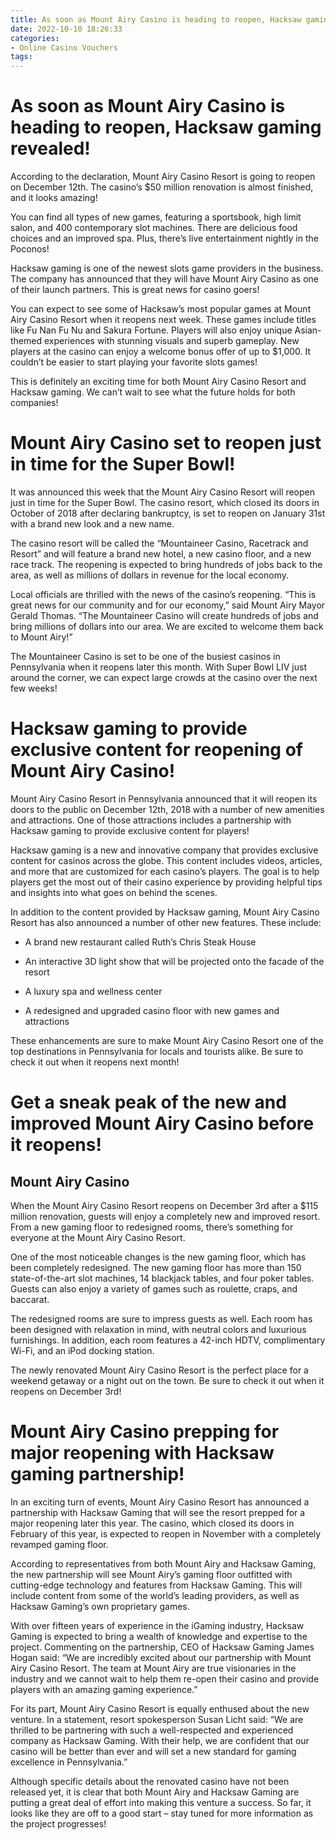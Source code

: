 ```yaml
---
title: As soon as Mount Airy Casino is heading to reopen, Hacksaw gaming revealed!
date: 2022-10-10 18:26:33
categories:
- Online Casino Vouchers
tags:
---
```



#  As soon as Mount Airy Casino is heading to reopen, Hacksaw gaming revealed!

According to the declaration, Mount Airy Casino Resort is going to reopen on December 12th. The casino’s $50 million renovation is almost finished, and it looks amazing!

You can find all types of new games, featuring a sportsbook, high limit salon, and 400 contemporary slot machines. There are delicious food choices and an improved spa. Plus, there’s live entertainment nightly in the Poconos!

Hacksaw gaming is one of the newest slots game providers in the business. The company has announced that they will have Mount Airy Casino as one of their launch partners. This is great news for casino goers!

You can expect to see some of Hacksaw’s most popular games at Mount Airy Casino Resort when it reopens next week. These games include titles like Fu Nan Fu Nu and Sakura Fortune. Players will also enjoy unique Asian-themed experiences with stunning visuals and superb gameplay. New players at the casino can enjoy a welcome bonus offer of up to $1,000. It couldn’t be easier to start playing your favorite slots games!

This is definitely an exciting time for both Mount Airy Casino Resort and Hacksaw gaming. We can’t wait to see what the future holds for both companies!

#  Mount Airy Casino set to reopen just in time for the Super Bowl!

It was announced this week that the Mount Airy Casino Resort will reopen just in time for the Super Bowl. The casino resort, which closed its doors in October of 2018 after declaring bankruptcy, is set to reopen on January 31st with a brand new look and a new name.

The casino resort will be called the “Mountaineer Casino, Racetrack and Resort” and will feature a brand new hotel, a new casino floor, and a new race track. The reopening is expected to bring hundreds of jobs back to the area, as well as millions of dollars in revenue for the local economy.

Local officials are thrilled with the news of the casino’s reopening. “This is great news for our community and for our economy,” said Mount Airy Mayor Gerald Thomas. “The Mountaineer Casino will create hundreds of jobs and bring millions of dollars into our area. We are excited to welcome them back to Mount Airy!”

The Mountaineer Casino is set to be one of the busiest casinos in Pennsylvania when it reopens later this month. With Super Bowl LIV just around the corner, we can expect large crowds at the casino over the next few weeks!

#  Hacksaw gaming to provide exclusive content for reopening of Mount Airy Casino!

Mount Airy Casino Resort in Pennsylvania announced that it will reopen its doors to the public on December 12th, 2018 with a number of new amenities and attractions. One of those attractions includes a partnership with Hacksaw gaming to provide exclusive content for players!

Hacksaw gaming is a new and innovative company that provides exclusive content for casinos across the globe. This content includes videos, articles, and more that are customized for each casino’s players. The goal is to help players get the most out of their casino experience by providing helpful tips and insights into what goes on behind the scenes.

In addition to the content provided by Hacksaw gaming, Mount Airy Casino Resort has also announced a number of other new features. These include:

- A brand new restaurant called Ruth’s Chris Steak House

- An interactive 3D light show that will be projected onto the facade of the resort

- A luxury spa and wellness center

- A redesigned and upgraded casino floor with new games and attractions

These enhancements are sure to make Mount Airy Casino Resort one of the top destinations in Pennsylvania for locals and tourists alike. Be sure to check it out when it reopens next month!

#  Get a sneak peak of the new and improved Mount Airy Casino before it reopens!

## Mount Airy Casino

When the Mount Airy Casino Resort reopens on December 3rd after a $115 million renovation, guests will enjoy a completely new and improved resort. From a new gaming floor to redesigned rooms, there’s something for everyone at the Mount Airy Casino Resort.

One of the most noticeable changes is the new gaming floor, which has been completely redesigned. The new gaming floor has more than 150 state-of-the-art slot machines, 14 blackjack tables, and four poker tables. Guests can also enjoy a variety of games such as roulette, craps, and baccarat.

The redesigned rooms are sure to impress guests as well. Each room has been designed with relaxation in mind, with neutral colors and luxurious furnishings. In addition, each room features a 42-inch HDTV, complimentary Wi-Fi, and an iPod docking station.

The newly renovated Mount Airy Casino Resort is the perfect place for a weekend getaway or a night out on the town. Be sure to check it out when it reopens on December 3rd!

#  Mount Airy Casino prepping for major reopening with Hacksaw gaming partnership!

In an exciting turn of events, Mount Airy Casino Resort has announced a partnership with Hacksaw Gaming that will see the resort prepped for a major reopening later this year. The casino, which closed its doors in February of this year, is expected to reopen in November with a completely revamped gaming floor.

According to representatives from both Mount Airy and Hacksaw Gaming, the new partnership will see Mount Airy’s gaming floor outfitted with cutting-edge technology and features from Hacksaw Gaming. This will include content from some of the world’s leading providers, as well as Hacksaw Gaming’s own proprietary games.

With over fifteen years of experience in the iGaming industry, Hacksaw Gaming is expected to bring a wealth of knowledge and expertise to the project. Commenting on the partnership, CEO of Hacksaw Gaming James Hogan said: “We are incredibly excited about our partnership with Mount Airy Casino Resort. The team at Mount Airy are true visionaries in the industry and we cannot wait to help them re-open their casino and provide players with an amazing gaming experience.”

For its part, Mount Airy Casino Resort is equally enthused about the new venture. In a statement, resort spokesperson Susan Licht said: “We are thrilled to be partnering with such a well-respected and experienced company as Hacksaw Gaming. With their help, we are confident that our casino will be better than ever and will set a new standard for gaming excellence in Pennsylvania.”

Although specific details about the renovated casino have not been released yet, it is clear that both Mount Airy and Hacksaw Gaming are putting a great deal of effort into making this venture a success. So far, it looks like they are off to a good start – stay tuned for more information as the project progresses!